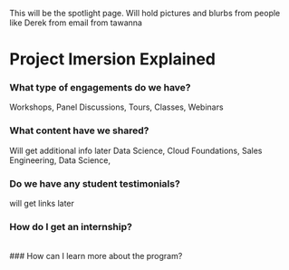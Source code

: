 This will be the spotlight page. Will hold pictures and blurbs from people like Derek from email from tawanna
# Project Imersion Explained

### What type of engagements do we have?
Workshops, Panel Discussions, Tours, Classes, Webinars
<br />
### What content have we shared? 
Will get additional info later
Data Science, Cloud Foundations, Sales Engineering, Data Science,
<br />
### Do we have any student testimonials? 
will get links later 
<br />
### How do I get an internship?
<br />
### How can I learn more about the program?
